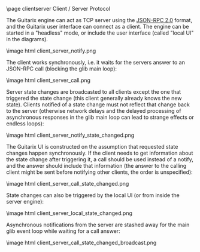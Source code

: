 <!-- generated by ../../tools/undiag. DON'T CHANGE (change .mdx source) -->
\page clientserver Client / Server Protocol

The Guitarix engine can act as TCP server using the
[JSON-RPC 2.0](http://www.jsonrpc.org/specification) format, and the
Guitarix user interface can connect as a client. The engine can be
started in a "headless" mode, or include the user interface (called
"local UI" in the diagrams).

\image html client_server_notify.png

The client works synchronously, i.e. it waits for the servers answer
to an JSON-RPC call (blocking the glib main loop):

\image html client_server_call.png

Server state changes are broadcasted to all clients except the one
that triggered the state change (this client generally already knows
the new state). Clients notified of a state change must not reflect
that change back to the server (otherwise network delays and the
delayed processing of asynchronous responses in the glib main loop can
lead to strange effects or endless loops):

\image html client_server_notify_state_changed.png

The Guitarix UI is constructed on the assumption that requested state
changes happen synchronously. If the client needs to get information
about the state change after triggering it, a call should be used
instead of a notify, and the answer should include that information
(the answer to the calling client might be sent before notifying other
clients, the order is unspecified):

\image html client_server_call_state_changed.png

State changes can also be triggered by the local UI (or from inside the server engine):

\image html client_server_local_state_changed.png

Asynchronous notifications from the server are stashed away for the
main glib event loop while waiting for a call answer:

\image html client_server_call_state_changed_broadcast.png

